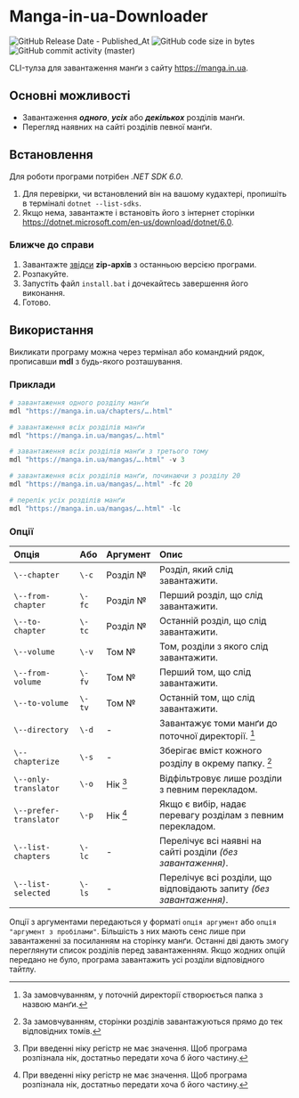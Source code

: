 # Manga-in-ua-Downloader

![GitHub Release Date - Published_At](https://img.shields.io/github/release-date/bigchunguspng/manga-in-ua-downloader)
![GitHub code size in bytes](https://img.shields.io/github/languages/code-size/bigchunguspng/manga-in-ua-downloader)
![GitHub commit activity (master)](https://img.shields.io/github/commit-activity/m/bigchunguspng/manga-in-ua-downloader)

CLI-тулза для завантаження манґи з сайту https://manga.in.ua.

## Основні можливості
- Завантаження ___одного___, ___усіх___ або ___декількох___ розділів манґи.
- Перегляд наявних на сайті розділів певної манґи.

## Встановлення

Для роботи програми потрібен _.NET SDK 6.0_.
1. Для перевірки, чи встановлений він на вашому кудахтері, пропишіть в терміналі `dotnet --list-sdks`.
2. Якщо нема, завантажте і встановіть його з інтернет сторінки https://dotnet.microsoft.com/en-us/download/dotnet/6.0.

### Ближче до справи
1. Завантажте [звідси](https://github.com/bigchunguspng/manga-in-ua-downloader/releases) **zip-архів** з останньою версією програми.
2. Розпакуйте.
3. Запустіть файл `install.bat` і дочекайтесь завершення його виконання.
4. Готово.

## Використання

Викликати програму можна через термінал або командний рядок, прописавши **mdl** з будь-якого розташування.

### Приклади

```powershell
# завантаження одного розділу манґи
mdl "https://manga.in.ua/chapters/….html"

# завантаження всіх розділів манґи
mdl "https://manga.in.ua/mangas/….html"

# завантаження всіх розділів манґи з третього тому
mdl "https://manga.in.ua/mangas/….html" -v 3

# завантаження всіх розділів манґи, починаючи з розділу 20
mdl "https://manga.in.ua/mangas/….html" -fc 20

# перелік усіх розділів манґи
mdl "https://manga.in.ua/mangas/….html" -lc
```

### Опції
| Опція                  | Або    | Аргумент | Опис                                                                |
|:-----------------------|:-------|:---------|:--------------------------------------------------------------------|
| `\--chapter`           | `\-c`  | Розділ № | Розділ, який слід завантажити.                                      |
| `\--from-chapter`      | `\-fc` | Розділ № | Перший розділ, що слід завантажити.                                 |
| `\--to-chapter`        | `\-tc` | Розділ № | Останній розділ, що слід завантажити.                               |
| `\--volume`            | `\-v`  | Том №    | Том, розділи з якого слід завантажити.                              |
| `\--from-volume`       | `\-fv` | Том №    | Перший том, що слід завантажити.                                    |
| `\--to-volume`         | `\-tv` | Том №    | Останній том, що слід завантажити.                                  |
| `\--directory`         | `\-d`  | \-       | Завантажує томи манґи до поточної директорії. [^1]                  |
| `\--chapterize`        | `\-s`  | \-       | Зберігає вміст кожного розділу в окрему папку. [^2]                 |
| `\--only-translator`   | `\-o`  | Нік [^3] | Відфільтровує лише розділи з певним перекладом.                     |
| `\--prefer-translator` | `\-p`  | Нік [^3] | Якщо є вибір, надає перевагу розділам з певним перекладом.          |
| `\--list-chapters`     | `\-lc` | \-       | Перелічує всі наявні на сайті розділи _(без завантаження)_.         |
| `\--list-selected`     | `\-ls` | \-       | Перелічує всі розділи, що відповідають запиту _(без завантаження)_. |

Опції з аргументами передаються у форматі `опція аргумент` або `опція "аргумент з пробілами"`. Більшість з них мають сенс лише при завантаженні за посиланням на сторінку манґи. Останні дві дають змогу переглянути список розділів перед завантаженням. Якщо жодних опцій передано не було, програма завантажить усі розділи відповідного тайтлу.

[^1]: За замовчуванням, у поточній директорії створюється папка з назвою манґи.
[^2]: За замовчуванням, сторінки розділів завантажуються прямо до тек відповідних томів.
[^3]: При введенні ніку регістр не має значення. Щоб програма розпізнала нік, достатньо передати хоча б його частину.
